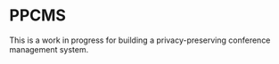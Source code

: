 # PPCMS

This is a work in progress for building a privacy-preserving conference management system.
